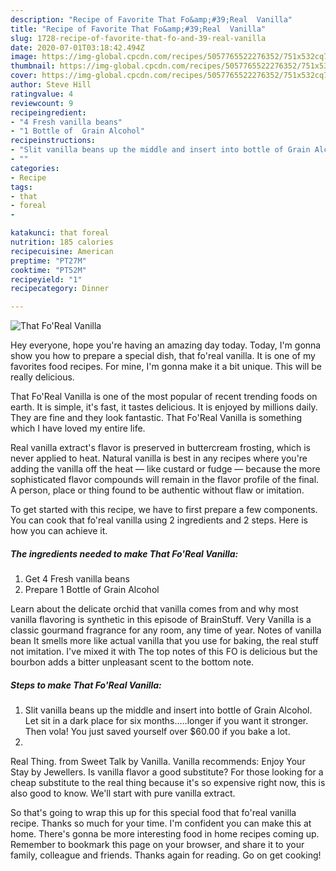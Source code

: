 ```yaml
---
description: "Recipe of Favorite That Fo&amp;#39;Real  Vanilla"
title: "Recipe of Favorite That Fo&amp;#39;Real  Vanilla"
slug: 1728-recipe-of-favorite-that-fo-and-39-real-vanilla
date: 2020-07-01T03:18:42.494Z
image: https://img-global.cpcdn.com/recipes/5057765522276352/751x532cq70/that-foreal-vanilla-recipe-main-photo.jpg
thumbnail: https://img-global.cpcdn.com/recipes/5057765522276352/751x532cq70/that-foreal-vanilla-recipe-main-photo.jpg
cover: https://img-global.cpcdn.com/recipes/5057765522276352/751x532cq70/that-foreal-vanilla-recipe-main-photo.jpg
author: Steve Hill
ratingvalue: 4
reviewcount: 9
recipeingredient:
- "4 Fresh vanilla beans"
- "1 Bottle of  Grain Alcohol"
recipeinstructions:
- "Slit vanilla beans up the middle and insert into bottle of Grain Alcohol.  Let sit in a dark place for six months.....longer if you want it stronger.  Then vola! You just saved yourself over $60.00 if you bake a lot."
- ""
categories:
- Recipe
tags:
- that
- foreal
- 

katakunci: that foreal  
nutrition: 185 calories
recipecuisine: American
preptime: "PT27M"
cooktime: "PT52M"
recipeyield: "1"
recipecategory: Dinner

---
```



![That Fo&#39;Real  Vanilla](https://img-global.cpcdn.com/recipes/5057765522276352/751x532cq70/that-foreal-vanilla-recipe-main-photo.jpg)

Hey everyone, hope you're having an amazing day today. Today, I'm gonna show you how to prepare a special dish, that fo&#39;real  vanilla. It is one of my favorites food recipes. For mine, I'm gonna make it a bit unique. This will be really delicious.

That Fo&#39;Real  Vanilla is one of the most popular of recent trending foods on earth. It is simple, it's fast, it tastes delicious. It is enjoyed by millions daily. They are fine and they look fantastic. That Fo&#39;Real  Vanilla is something which I have loved my entire life.

Real vanilla extract&#39;s flavor is preserved in buttercream frosting, which is never applied to heat. Natural vanilla is best in any recipes where you&#39;re adding the vanilla off the heat ― like custard or fudge ― because the more sophisticated flavor compounds will remain in the flavor profile of the final. A person, place or thing found to be authentic without flaw or imitation.


To get started with this recipe, we have to first prepare a few components. You can cook that fo&#39;real  vanilla using 2 ingredients and 2 steps. Here is how you can achieve it.

<!--inarticleads1-->

##### The ingredients needed to make That Fo&#39;Real  Vanilla:

1. Get 4 Fresh vanilla beans
1. Prepare 1 Bottle of  Grain Alcohol


Learn about the delicate orchid that vanilla comes from and why most vanilla flavoring is synthetic in this episode of BrainStuff. Very Vanilla is a classic gourmand fragrance for any room, any time of year. Notes of vanilla bean It smells more like actual vanilla that you use for baking, the real stuff not imitation. I&#39;ve mixed it with The top notes of this FO is delicious but the bourbon adds a bitter unpleasant scent to the bottom note. 

<!--inarticleads2-->

##### Steps to make That Fo&#39;Real  Vanilla:

1. Slit vanilla beans up the middle and insert into bottle of Grain Alcohol.  Let sit in a dark place for six months.....longer if you want it stronger.  Then vola! You just saved yourself over $60.00 if you bake a lot.
1. 


Real Thing. from Sweet Talk by Vanilla. Vanilla recommends: Enjoy Your Stay by Jewellers. Is vanilla flavor a good substitute? For those looking for a cheap substitute to the real thing because it&#39;s so expensive right now, this is also good to know. We&#39;ll start with pure vanilla extract. 

So that's going to wrap this up for this special food that fo&#39;real  vanilla recipe. Thanks so much for your time. I'm confident you can make this at home. There's gonna be more interesting food in home recipes coming up. Remember to bookmark this page on your browser, and share it to your family, colleague and friends. Thanks again for reading. Go on get cooking!
